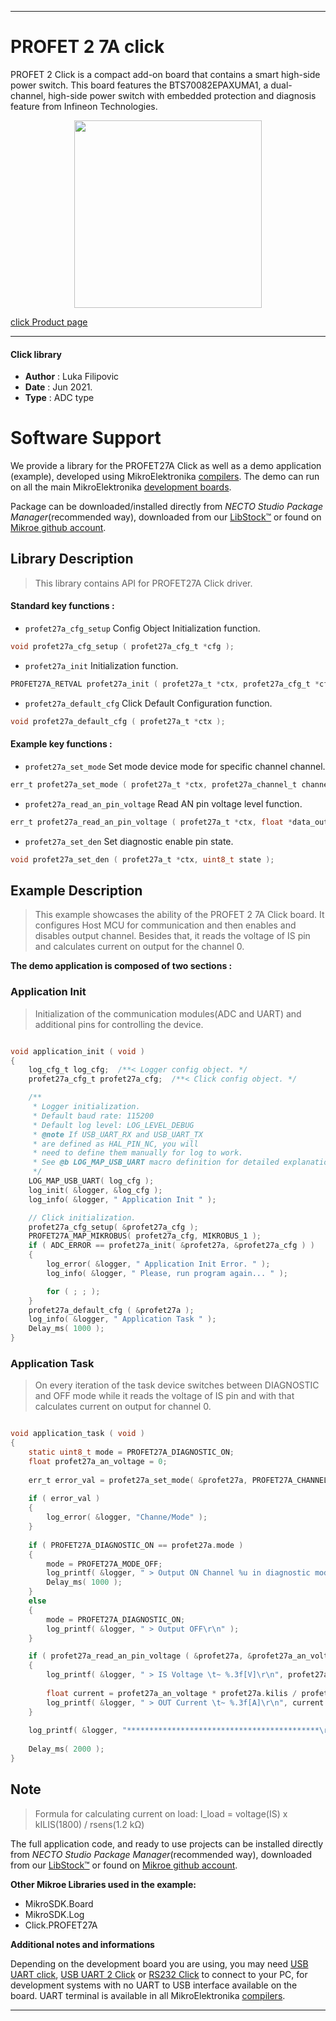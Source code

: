 
---
# PROFET 2 7A click

PROFET 2 Click is a compact add-on board that contains a smart high-side power switch. This board features the BTS70082EPAXUMA1, a dual-channel, high-side power switch with embedded protection and diagnosis feature from Infineon Technologies. 

<p align="center">
  <img src="https://download.mikroe.com/images/click_for_ide/profet27a_click.png" height=300px>
</p>

[click Product page](https://www.mikroe.com/profet-2-click-7a)

---


#### Click library

- **Author**        : Luka Filipovic
- **Date**          : Jun 2021.
- **Type**          : ADC type


# Software Support

We provide a library for the PROFET27A Click
as well as a demo application (example), developed using MikroElektronika
[compilers](https://www.mikroe.com/necto-studio).
The demo can run on all the main MikroElektronika [development boards](https://www.mikroe.com/development-boards).

Package can be downloaded/installed directly from *NECTO Studio Package Manager*(recommended way), downloaded from our [LibStock&trade;](https://libstock.mikroe.com) or found on [Mikroe github account](https://github.com/MikroElektronika/mikrosdk_click_v2/tree/master/clicks).

## Library Description

> This library contains API for PROFET27A Click driver.

#### Standard key functions :

- `profet27a_cfg_setup` Config Object Initialization function.
```c
void profet27a_cfg_setup ( profet27a_cfg_t *cfg );
```

- `profet27a_init` Initialization function.
```c
PROFET27A_RETVAL profet27a_init ( profet27a_t *ctx, profet27a_cfg_t *cfg );
```

- `profet27a_default_cfg` Click Default Configuration function.
```c
void profet27a_default_cfg ( profet27a_t *ctx );
```

#### Example key functions :

- `profet27a_set_mode` Set mode device mode for specific channel channel.
```c
err_t profet27a_set_mode ( profet27a_t *ctx, profet27a_channel_t channel, uint8_t mode );
```

- `profet27a_read_an_pin_voltage` Read AN pin voltage level function.
```c
err_t profet27a_read_an_pin_voltage ( profet27a_t *ctx, float *data_out );
```

- `profet27a_set_den` Set diagnostic enable pin state.
```c
void profet27a_set_den ( profet27a_t *ctx, uint8_t state );
```

## Example Description

> This example showcases the ability of the PROFET 2 7A Click board.
It configures Host MCU for communication and then enables 
and disables output channel. Besides that, it reads the voltage 
of IS pin and calculates current on output for the channel 0.

**The demo application is composed of two sections :**

### Application Init

> Initialization of the communication modules(ADC and UART) 
and additional pins for controlling the device.

```c

void application_init ( void )
{
    log_cfg_t log_cfg;  /**< Logger config object. */
    profet27a_cfg_t profet27a_cfg;  /**< Click config object. */

    /** 
     * Logger initialization.
     * Default baud rate: 115200
     * Default log level: LOG_LEVEL_DEBUG
     * @note If USB_UART_RX and USB_UART_TX 
     * are defined as HAL_PIN_NC, you will 
     * need to define them manually for log to work. 
     * See @b LOG_MAP_USB_UART macro definition for detailed explanation.
     */
    LOG_MAP_USB_UART( log_cfg );
    log_init( &logger, &log_cfg );
    log_info( &logger, " Application Init " );

    // Click initialization.
    profet27a_cfg_setup( &profet27a_cfg );
    PROFET27A_MAP_MIKROBUS( profet27a_cfg, MIKROBUS_1 );
    if ( ADC_ERROR == profet27a_init( &profet27a, &profet27a_cfg ) )
    {
        log_error( &logger, " Application Init Error. " );
        log_info( &logger, " Please, run program again... " );

        for ( ; ; );
    }
    profet27a_default_cfg ( &profet27a );
    log_info( &logger, " Application Task " );
    Delay_ms( 1000 );
}

```

### Application Task

> On every iteration of the task device switches between 
DIAGNOSTIC and OFF mode while it reads the voltage of IS pin 
and with that calculates current on output for channel 0.

```c

void application_task ( void ) 
{
    static uint8_t mode = PROFET27A_DIAGNOSTIC_ON;
    float profet27a_an_voltage = 0;
    
    err_t error_val = profet27a_set_mode( &profet27a, PROFET27A_CHANNEL_0, mode );
    
    if ( error_val )
    {
        log_error( &logger, "Channe/Mode" );
    }
    
    if ( PROFET27A_DIAGNOSTIC_ON == profet27a.mode )
    {
        mode = PROFET27A_MODE_OFF;
        log_printf( &logger, " > Output ON Channel %u in diagnostic mode\r\n", ( uint16_t )profet27a.channel );
        Delay_ms( 1000 );
    }
    else
    {
        mode = PROFET27A_DIAGNOSTIC_ON;
        log_printf( &logger, " > Output OFF\r\n" );
    }

    if ( profet27a_read_an_pin_voltage ( &profet27a, &profet27a_an_voltage ) != ADC_ERROR )
    {
        log_printf( &logger, " > IS Voltage \t~ %.3f[V]\r\n", profet27a_an_voltage );
        
        float current = profet27a_an_voltage * profet27a.kilis / profet27a.rsens;
        log_printf( &logger, " > OUT Current \t~ %.3f[A]\r\n", current );
    }  
    
    log_printf( &logger, "*******************************************\r\n" );
    
    Delay_ms( 2000 );
}

```

## Note

> Formula for calculating current on load: 
I_load = voltage(IS) x kILIS(1800) / rsens(1.2 kΩ)

The full application code, and ready to use projects can be installed directly from *NECTO Studio Package Manager*(recommended way), downloaded from our [LibStock&trade;](https://libstock.mikroe.com) or found on [Mikroe github account](https://github.com/MikroElektronika/mikrosdk_click_v2/tree/master/clicks).

**Other Mikroe Libraries used in the example:**

- MikroSDK.Board
- MikroSDK.Log
- Click.PROFET27A

**Additional notes and informations**

Depending on the development board you are using, you may need
[USB UART click](https://www.mikroe.com/usb-uart-click),
[USB UART 2 Click](https://www.mikroe.com/usb-uart-2-click) or
[RS232 Click](https://www.mikroe.com/rs232-click) to connect to your PC, for
development systems with no UART to USB interface available on the board. UART
terminal is available in all MikroElektronika
[compilers](https://shop.mikroe.com/compilers).

---
